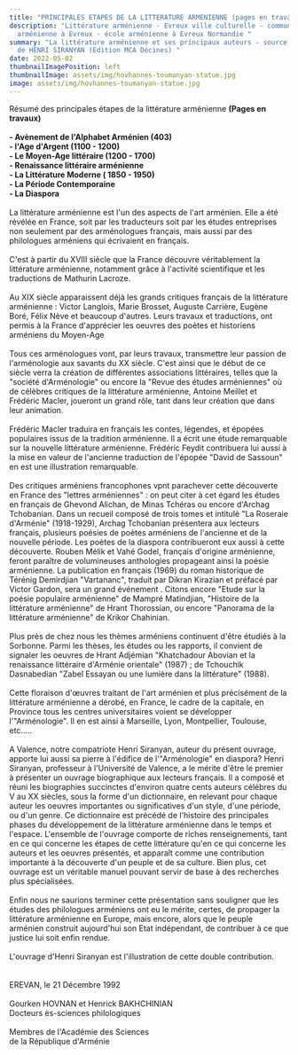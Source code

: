 ```yaml
---
title: "PRINCIPALES ETAPES DE LA LITTERATURE ARMENIENNE (pages en travaux) "
description: "Littérature arménienne - Evreux ville culturelle - communauté
  arménienne à Evreux - école arménienne à Evreux Normandie "
summary: "La littérature arménienne et ses principaux auteurs - source : livre
  de HENRI SIRANYAN (Edition MCA Décines) "
date: 2022-05-02
thumbnailImagePosition: left
thumbnailImage: assets/img/hovhannes-toumanyan-statue.jpg
image: assets/img/hovhannes-toumanyan-statue.jpg
---
```

Résumé des principales étapes de la littérature arménienne **(Pages en travaux)** \
\
**\- Avènement de l'Alphabet Arménien (403)**\
**\- l'Age d'Argent (1100 - 1200)** \
**\- Le Moyen-Age littéraire (1200 - 1700)** \
**\- Renaissance littéraire arménienne** \
**\- La Littérature Moderne ( 1850 - 1950)** \
**\- La Période Contemporaine** \
**\- La Diaspora** \
\
La littérature arménienne est l'un des aspects de l'art arménien. Elle a été révélée en France, soit par les traducteurs soit par les études entreprises non seulement par des arménologues français, mais aussi par des philologues arméniens qui écrivaient en français.\
\
C'est à partir du XVIII siècle que la France découvre véritablement la littérature arménienne, notamment grâce à l'activité scientifique et les traductions de Mathurin Lacroze. \
\
Au XIX siècle apparaissent déjà les grands critiques français de la littérature arménienne : Victor Langlois, Marie Brosset, Auguste Carrière, Eugène Boré, Félix Nève et beaucoup d'autres. Leurs travaux et traductions, ont permis à la France d'apprécier les oeuvres des poètes et historiens arméniens du Moyen-Age \
\
Tous ces arménologues vont, par leurs travaux, transmettre leur passion de l'arménologie aux savants du XX siècle. C'est ainsi que le début de ce siècle verra la création de différentes associations littéraires, telles que la "société d'Arménologie" ou encore la "Revue des études arméniennes" où de célèbres critiques de la littérature arménienne, Antoine Meillet et Frédéric Macler, joueront un grand rôle, tant dans leur création que dans leur animation. \
\
Frédéric Macler traduira en français les contes, légendes, et épopées populaires issus de la tradition arménienne. Il a écrit une étude remarquable sur la nouvelle littérature arménienne. Frédéric Feydit contribuera lui aussi à la mise   en valeur de l'ancienne traduction de l'épopée "David de Sassoun" en est une illustration remarquable.\
\
Des critiques arméniens francophones vpnt parachever cette découverte en France des "lettres arméniennes" : on peut citer à cet égard les études en français de Ghevond Alichan, de Minas Tchéras ou encore d'Archag Tchobanian. Dans un recueil composé de trois tomes et intitulé "La Roseraie d'Arménie" (1918-1929), Archag Tchobanian présentera aux lecteurs français, plusieurs poésies de poètes arméniens de l'ancienne et de la nouvelle période. Les poètes de la diaspora contribueront eux aussi à cette découverte. Rouben Mélik et Vahé Godel, français d'origine arménienne, feront paraître de volumineuses anthologies propageant ainsi la poésie arménienne. La publication en français (1969) du roman historique de Térénig Demirdjian "Vartananc", traduit par Dikran Kirazian et préfacé par Victor Gardon, sera un grand événement . Citons encore "Etude sur la poésie populaire arménienne" de Mampré Matindjian, "Histoire de la littérature arménienne" de Hrant Thorossian, ou encore "Panorama de la littérature arménienne" de Krikor Chahinian. \
\
Plus près de chez nous les thèmes arméniens continuent d'être étudiés à la Sorbonne. Parmi les thèses, les études ou les rapports, il convient de signaler les oeuvres de Hrant Adjémian "Khatchadour Abovian et la renaissance littéraire d'Arménie orientale" (1987) ; de Tchouchik Dasnabedian "Zabel Essayan ou une lumière dans la littérature" (1988).\
\
Cette floraison d'œuvres traitant de l'art arménien et plus précisément de la littérature arménienne a dérobé, en France, le cadre de la capitale, en Province tous les centres universitaires voient se développer l'"Arménologie". Il en est ainsi à Marseille, Lyon, Montpellier, Toulouse, etc.....\
\
A Valence, notre compatriote Henri Siranyan, auteur du présent ouvrage, apporte lui aussi sa pierre à l'édifice de l'"Arménologie" en diaspora? Henri Siranyan, professeur à l'Université de Valence, a le mérite d'être le premier à présenter un ouvrage biographique aux lecteurs français. Il a composé et réuni les biographies succinctes d'environ quatre cents auteurs célébres du V au XX siècles, sous la forme d'un dictionnaire, en relevant pour chaque auteur les oeuvres importantes ou significatives d'un style, d'une période, ou d'un genre. Ce dictionnaire est précédé de l'histoire des principales phases du développement de la littérature arménienne dans le temps et l'espace. L'ensemble de l'ouvrage comporte de riches renseignements, tant en ce qui concerne les étapes de cette littérature qu'en ce qui concerne les auteurs et les oeuvres présentés, et apparaît comme une contribution importante à la découverte d'un peuple et de sa culture. Bien plus, cet ouvrage est un véritable manuel pouvant servir de base à des recherches plus spécialisées. \
\
Enfin nous ne saurions terminer cette présentation sans souligner que les études des philologues arméniens ont eu le mérite, certes, de propager la littérature arménienne en Europe, mais encore, alors que le peuple arménien construit aujourd'hui son Etat indépendant, de contribuer à ce que justice lui soit enfin rendue.\
\
L'ouvrage d'Henri Siranyan est l'illustration de cette double contribution. \
\
\
                                                                          EREVAN, le 21 Décembre 1992\
\
                                                                       Gourken HOVNAN et Henrick BAKHCHINIAN \
                                                                       Docteurs ès-sciences philologiques\
\
                                                                       Membres de l'Académie des Sciences \
                                                                       de la République d'Arménie